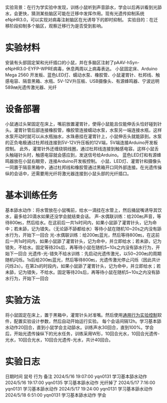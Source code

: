 实验背景：在行为学实验中发现，训练小鼠听到声音舔水，学会以后再训看到光舔水，会更快，猜测某些脑区可能在迁移中发挥作用。现有光遗传抑制系统eNpHR3.0，可以实现对病毒注射脑区在光诱导下的即时抑制。
实验目的：在迁移阶段抑制多个脑区，观察迁移行为是否受到影响。

# 实验材料
安装有头部固定架和光纤插口的小鼠，并在多脑区注射了pAAV-hSyn-eNpHR3.0-EYFP-WPRE病毒，休息两周以上病毒表达。
小鼠固定床、Arduino Mega 2560 开发板、蓝色LED灯、蠕动水泵、橡胶管、小鼠灌胃针、杜邦线、触感电容、隔音黑箱、水瓶、5V-12V升压板、USB摄像头、有源蜂鸣器、宁波远明589㎚光遗传激光器、光纤

# 设备部署
小鼠通过头架固定在床上，嘴前放置灌胃针，使得小鼠能且仅能伸舌头恰好碰到针头。灌胃针管后部连接橡胶管，橡胶管连接蠕动水泵，水泵另一端连接水瓶，这样水泵开动时就可以从水瓶抽水，水珠悬挂在灌胃针上，小鼠伸舌头就能舔到。水泵的正负电极通过杜邦线连接到5V-12V升压板的12V端，5V端连接Arduino开发板控制。
此外，灌胃针外还缠绕铜线圈，通过杜邦线连接到触感电容。这样小鼠舌头触碰针头时，触感电容就会感应到，发送信号给Arduino。
蓝色LED灯和有源蜂鸣器放在小鼠右眼旁，连接Arduino开发板控制。
小鼠、LED灯、灌胃针和摄像头一同置于隔音黑箱中，通过杜邦线和橡胶管通过黑箱开口同外部连接。在光遗传操纵的会话中，还需要用光纤将激光器连接到小鼠头部的光纤插口。

# 基本训练任务
基本舔水动作：将水管放在小鼠嘴前，给水一滴挂在水管上，然后捅鼠嘴诱导其饮水，最多给20滴水如果还没学会就结束会话。
声-水偶联训练：给200㎳声音，等待800㎳，然后给水。在这前后一共1s时间内，如果小鼠舔了灌胃针头，记为命中；若未舔，记为错失。（无论舔不舔都给水）等待小鼠在随机10~20s之内没有舔水行为，开始下一回合
光-水偶联训练：给200㎳蓝光，然后等待800㎳，在这前后一共1s时间内，如果小鼠舔了灌胃针头，记为命中，并立即给水；若未舔，记为错失，不给水。固定等待20s后，再等待小鼠在随机5~10s之内没有舔水行为，开始下一回合
光遗传-光-错失不给水训练：先启动光遗传激光，以50~200㎳的周期随机闪烁。1s后给200㎳蓝光，然后等待800㎳，光遗传激光停止闪烁（因此共计闪烁2s）。在第2s的时段内，如果小鼠舔了灌胃针头，记为命中，并立即给水；若未舔，记为错失，不给水。固定等待20s后，再等待小鼠在随机5~10s之内没有舔水行为，开始下一回合

# 实验方法
将小鼠固定在床上，置于黑箱中，灌胃针头对准嘴。然后使用[通用行为实验控制](https://github.com/ShanghaitechGuanjisongLab/Generic-Behavioural-Experimental-Control)软件，配置实验设计参数，然后自动开始运行实验。
每个会话间隔12h。学习基本舔水动作20回合，直到小鼠学会主动舔水。训练声水30回合，直到100%。学会后，开始光遗传操纵下的光水任务，训练采用W形，10回合光水，10回合光遗传-光水，10回合光水，10回合光遗传-光水，共计40回合。

# 实验日志
日期时间				鼠号	行为			备注
2024/5/16 19:07:00	yqn0131	学习基本舔水动作
2024/5/16 19:17:00	yqn0135	学习基本舔水动作	光纤掉了
2024/5/17 7:16:00	yqn0131	学习基本舔水动作
2024/5/17 19:24:00	yqn0131	学习基本舔水动作
2024/5/18 6:51:00	yqn0131	学习基本舔水动作	学会